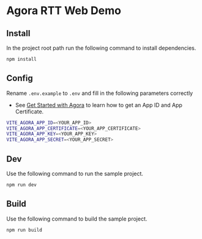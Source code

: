 # Agora RTT Web Demo



## Install

In the project root path run the following command to install dependencies.

```bash
npm install 
```



## Config

Rename `.env.example` to `.env` and fill in the following parameters correctly

- See [Get Started with Agora](https://docs.agora.io/en/video-calling/reference/manage-agora-account?platform=web#get-started-with-agora) to learn how to get an App ID and App Certificate.

```bash
VITE_AGORA_APP_ID=<YOUR_APP_ID>
VITE_AGORA_APP_CERTIFICATE=<YOUR_APP_CERTIFICATE>
VITE_AGORA_APP_KEY=<YOUR_APP_KEY>
VITE_AGORA_APP_SECRET=<YOUR_APP_SECRET>
```



## Dev

Use the following command to run the sample project.

```bash
npm run dev
```



## Build

Use the following command to build the sample project.

```bash
npm run build
```
